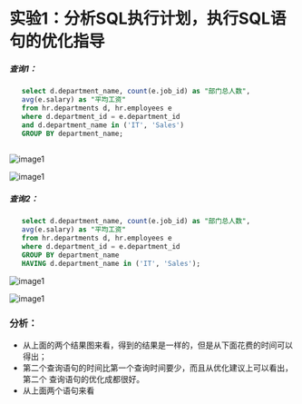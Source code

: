 # 实验1：分析SQL执行计划，执行SQL语句的优化指导 

#####  查询1：
 ``` sql  
    select d.department_name, count(e.job_id) as "部门总人数",
    avg(e.salary) as "平均工资"
    from hr.departments d, hr.employees e
    where d.department_id = e.department_id
    and d.department_name in ('IT', 'Sales')
    GROUP BY department_name; 
    
 ```  
  ![image1](https://github.com/timexin/Oracle/tree/master/test1/1.jpg)  
  
  ![image1](https://github.com/timexin/Oracle/tree/master/test1/3.jpg) 
#####  查询2：   
 ``` sql   
    select d.department_name, count(e.job_id) as "部门总人数",
    avg(e.salary) as "平均工资"
    from hr.departments d, hr.employees e
    where d.department_id = e.department_id
    GROUP BY department_name
    HAVING d.department_name in ('IT', 'Sales');
 ```
 ![image1](https://github.com/timexin/Oracle/tree/master/test1/2.jpg)
 
 ![image1](https://github.com/timexin/Oracle/tree/master/test1/4.jpg) 
 
 ### 分析：
   - 从上面的两个结果图来看，得到的结果是一样的，但是从下面花费的时间可以得出；
   - 第二个查询语句的时间比第一个查询时间要少，而且从优化建议上可以看出，第二个
   查询语句的优化成都很好。
   - 从上面两个语句来看 
